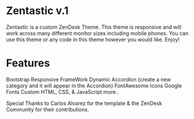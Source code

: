 Zentastic v.1
=========

Zentastic is a custom ZenDesk Theme.  This theme is responsive and will work across many different monitor sizes including mobile phones.  You can use this theme or any code in this theme however you would like.  Enjoy!


Features
=========
Bootstrap Responsive FrameWork
Dynamic Accordion (create a new category and it will appear in the Accordion)
FontAwesome Icons
Google Fonts
Custom HTML, CSS, & JavaScript
more..


Special Thanks to Carlos Alvarez for the template & the ZenDesk Community for their contributions.
